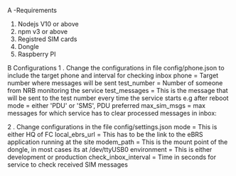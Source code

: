 A -Requirements
1. Nodejs V10 or above
2. npm v3 or above
3. Registred SIM cards
4. Dongle
5. Raspberry PI

B Configurations
1 . Change the configurations in file config/phone.json to include the target phone and interval for checking inbox
     phone = Target number where messages will be sent
     test_number = Number of someone from NRB monitoring the service
     test_messages = This is the message that will be sent to the test number every time the service starts e.g after reboot
     mode = either 'PDU' or 'SMS', PDU preferred
     max_sim_msgs = max messages for which service has to clear processed messages in inbox:
     
2 . Change configurations in the file config/settings.json 
     mode = This is either HQ of FC
     local_ebrs_url = This has to be the link to the eBRS application running at the site
     modem_path = This is the mount point of the dongle, in most cases its at /dev/ttyUSB0
     environment = This is either development or production
     check_inbox_interval = Time in seconds for service to check received SIM messages
     

